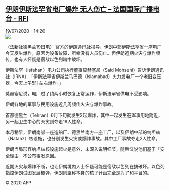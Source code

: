 <!--1595163383000-->
[伊朗伊斯法罕省电厂爆炸 无人伤亡 – 法国国际广播电台 - RFI](http://www.rfi.fr//cn/contenu/20200719-%E4%BC%8A%E6%9C%97%E4%BC%8A%E6%96%AF%E6%B3%95%E7%BD%95%E7%9C%81%E7%94%B5%E5%8E%82%E7%88%86%E7%82%B8-%E6%97%A0%E4%BA%BA%E4%BC%A4%E4%BA%A1)
------

<div>19/07/2020 - 14:20</div><img src="https://s.rfi.fr/media/display/0a4c188c-c9bd-11ea-9ac3-005056bff430/w:310/p:16x9/int0011b.200719202002.jpg"><div class="t-content__body u-clearfix"><div class="m-interstitial"></div><p>（法新社德黑兰19日电）    官方的伊朗通讯社报导，伊朗中部伊斯法罕省一座电厂今天发生爆炸，原因为设备故障，所幸没有人员伤亡。但伊朗近期火灾与爆炸频传，也有人怀疑是宿敌以色列暗中破坏。</p><p>    伊斯法罕（Isfahan）电力公司执行董事莫赫塞尼（Said Mohseni）告诉伊朗通讯社（IRNA）：「伊斯法罕省伊斯兰马巴德（Islamabad）火力发电厂一个老旧变压器，今天上午5时左右爆炸。」</p><p>    莫赫塞尼说，电厂过了约两小时恢复正常运作，伊斯法罕省供电不受影响。</p><p>    伊朗各地的军事与民用设施近几周频传火灾与爆炸事故。</p><p>    首都德黑兰（Tehran）6月下旬就发生2起爆炸，其中一起发生在军事用地附近，另一起卫生中心的火灾则夺走19人性命。</p><p>    本月稍早，伊朗南部一座造船厂、德黑兰南方一座工厂，以及伊朗中部的纳坦兹（Natanz）核设施，也分别发生火灾或爆炸事故。其中工厂事故夺走2人性命。</p><p>    伊朗当局形容纳坦兹核设施起火是意外，未深入说明细节，随后又说他们基于「安全理由」不公布事发原因。</p><p>    近期火灾与爆炸不断，也让伊朗境内人士怀疑可能是宿敌以色列在搞破坏。以色列指控伊朗试图发展核弹，伊朗则坚称本身的核子计画完全是为了和平目的。</p><p class="t-copyright">© 2020 AFP</p>        </div>

